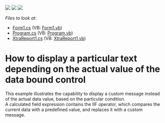<!-- default badges list -->
![](https://img.shields.io/endpoint?url=https://codecentral.devexpress.com/api/v1/VersionRange/128600286/12.2.4%2B)
[![](https://img.shields.io/badge/Open_in_DevExpress_Support_Center-FF7200?style=flat-square&logo=DevExpress&logoColor=white)](https://supportcenter.devexpress.com/ticket/details/E562)
[![](https://img.shields.io/badge/📖_How_to_use_DevExpress_Examples-e9f6fc?style=flat-square)](https://docs.devexpress.com/GeneralInformation/403183)
<!-- default badges end -->
<!-- default file list -->
*Files to look at*:

* [Form1.cs](./CS/WindowsApplication1/Form1.cs) (VB: [Form1.vb](./VB/WindowsApplication1/Form1.vb))
* [Program.cs](./CS/WindowsApplication1/Program.cs) (VB: [Program.vb](./VB/WindowsApplication1/Program.vb))
* [XtraReport1.cs](./CS/WindowsApplication1/XtraReport1.cs) (VB: [XtraReport1.vb](./VB/WindowsApplication1/XtraReport1.vb))
<!-- default file list end -->
# How to display a particular text depending on the actual value of the data bound control


<p>This example illustrates the capability to display a custom message instead of the actual data value, based on the particular condition.<br />
A calculated field expression contains the IIF operator, which compares the current data with a predefined value, and replaces it with a custom message.</p>

<br/>


